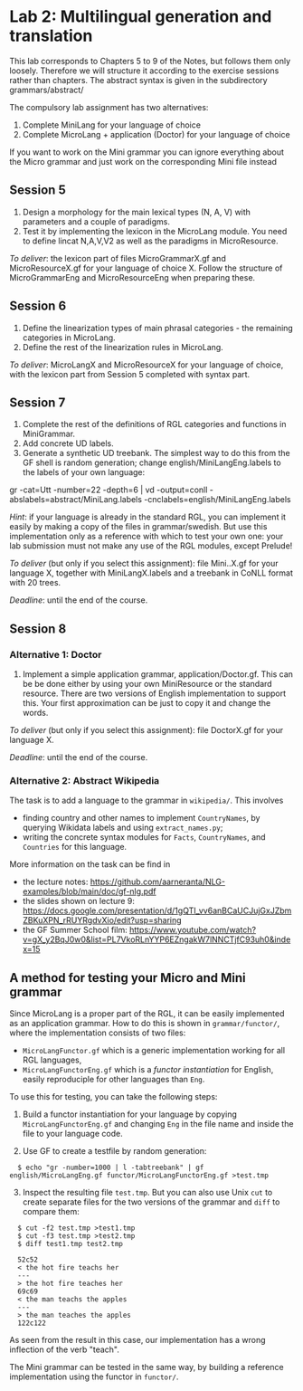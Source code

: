 # Lab 2: Multilingual generation and translation

This lab corresponds to Chapters 5 to 9 of the Notes, but follows them only loosely.
Therefore we will structure it according to the exercise sessions
rather than chapters.
The abstract syntax is given in the subdirectory grammars/abstract/

The compulsory lab assignment has two alternatives:

1. Complete MiniLang for your language of choice
2. Complete MicroLang + application (Doctor) for your language of choice

If you want to work on the Mini grammar you can ignore everything about the Micro grammar and just work on the corresponding Mini file instead

## Session 5

1. Design a morphology for the main lexical types (N, A, V) with parameters and a couple of paradigms.
2. Test it by implementing the lexicon in the MicroLang module. You need to define lincat N,A,V,V2 as well as the paradigms in MicroResource.

*To deliver*: the lexicon part of files MicroGrammarX.gf and MicroResourceX.gf for your language of choice X. Follow the structure of MicroGrammarEng and MicroResourceEng when preparing these.

## Session 6

1. Define the linearization types of main phrasal categories - the remaining categories in MicroLang.
2. Define the rest of the linearization rules in MicroLang.

*To deliver*: MicroLangX and MicroResourceX for your language of choice, with the lexicon part from Session 5 completed with syntax part. 

## Session 7

1. Complete the rest of the definitions of RGL categories and functions in MiniGrammar.
2. Add concrete UD labels.
3. Generate a synthetic UD treebank. The simplest way to do this from the
GF shell is random generation; change english/MiniLangEng.labels to
the labels of your own language:

gr -cat=Utt -number=22 -depth=6 | vd -output=conll
-abslabels=abstract/MiniLang.labels -cnclabels=english/MiniLangEng.labels

*Hint*: if your language is already in the standard RGL, you can implement it easily by making a copy of the files in grammar/swedish.
But use this implementation only as a reference with which to test your own one: your lab submission must not make any use of the RGL modules, except Prelude!

*To deliver* (but only if you select this assignment): file Mini..X.gf for your language X, together with MiniLangX.labels and a treebank in CoNLL format with 20 trees.

*Deadline*: until the end of the course.

## Session 8

### Alternative 1: Doctor
1. Implement a simple application grammar, application/Doctor.gf.
This can be be done either by using your own MiniResource or the standard resource.
There are two versions of English implementation to support this.
Your first approximation can be just to copy it and change the words.

*To deliver* (but only if you select this assignment): file DoctorX.gf for your language X.

*Deadline*: until the end of the course.


### Alternative 2: Abstract Wikipedia
The task is to add a language to the grammar in `wikipedia/`. This involves
- finding country and other names to implement `CountryNames`, by querying Wikidata labels and using `extract_names.py`;
- writing the concrete syntax modules for `Facts`, `CountryNames`, and `Countries` for this language.


More information on the task can be find in
- the lecture notes: https://github.com/aarneranta/NLG-examples/blob/main/doc/gf-nlg.pdf 
- the slides shown on lecture 9: https://docs.google.com/presentation/d/1gQTI_vv6anBCaUCJujGxJZbmZBKuXPN_rRUYRgdvXio/edit?usp=sharing
- the GF Summer School film: https://www.youtube.com/watch?v=gX_y2BqJ0w0&list=PL7VkoRLnYYP6EZngakW7lNNCTjfC93uh0&index=15 


## A method for testing your Micro and Mini grammar

Since MicroLang is a proper part of the RGL, it can be easily implemented as an application grammar.
How to do this is shown in `grammar/functor/`, where the implementation consists of two files:
- `MicroLangFunctor.gf` which is a generic implementation working for all RGL languages,
- `MicroLangFunctorEng.gf` which is a *functor instantiation* for English, easily reproduciple for other languages than `Eng`.

To use this for testing, you can take the following steps:

1. Build a functor instantiation for your language by copying `MicroLangFunctorEng.gf` and changing `Eng` in the file name and inside the file to your language code.

2. Use GF to create a testfile by random generation:
```
  $ echo "gr -number=1000 | l -tabtreebank" | gf english/MicroLangEng.gf functor/MicroLangFunctorEng.gf >test.tmp
```

3. Inspect the resulting file `test.tmp`.
But you can also use Unix `cut` to create separate files for the two versions of the grammar and `diff` to compare them:
```
  $ cut -f2 test.tmp >test1.tmp
  $ cut -f3 test.tmp >test2.tmp
  $ diff test1.tmp test2.tmp

  52c52
  < the hot fire teachs her
  ---
  > the hot fire teaches her
  69c69
  < the man teachs the apples
  ---
  > the man teaches the apples
  122c122
  ```
As seen from the result in this case, our implementation has a wrong inflection of the verb "teach".

The Mini grammar can be tested in the same way, by building a reference implementation using the functor in `functor/`.





